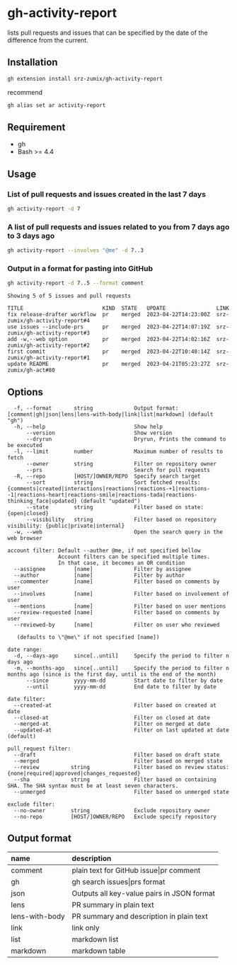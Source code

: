 # gh-activity-report

lists pull requests and issues that can be specified by the date of the difference from the current.

## Installation

```sh
gh extension install srz-zumix/gh-activity-report
```

recommend

```sh
gh alias set ar activity-report
```

## Requirement

* gh
* Bash >= 4.4

## Usage

### List of pull requests and issues created in the last 7 days

```sh
gh activity-report -d 7
```

### A list of pull requests and issues related to you from 7 days ago to 3 days ago

```sh
gh activity-report --involves "@me" -d 7..3
```

### Output in a format for pasting into GitHub

```sh
gh activity-report -d 7..5 --format comment
```

```text
Showing 5 of 5 issues and pull requests

TITLE                         KIND  STATE   UPDATE                LINK
fix release-drafter workflow  pr    merged  2023-04-22T14:23:00Z  srz-zumix/gh-activity-report#4
use issues --include-prs      pr    merged  2023-04-22T14:07:19Z  srz-zumix/gh-activity-report#3
add -w,--web option           pr    merged  2023-04-22T14:02:16Z  srz-zumix/gh-activity-report#2
first commit                  pr    merged  2023-04-22T10:40:14Z  srz-zumix/gh-activity-report#1
update README                 pr    merged  2023-04-21T05:23:27Z  srz-zumix/gh-act#80
```

## Options

```text
  -f, --format       string             Output format: [comment|gh|json|lens|lens-with-body|link|list|markdown] (default "gh")
  -h, --help                            Show help
      --version                         Show version
      --dryrun                          Dryrun, Prints the command to be executed
  -l, --limit        number             Maximum number of results to fetch
      --owner        string             Filter on repository owner
      --prs                             Search for pull requests
  -R, --repo         [HOST/]OWNER/REPO  Specify search target
      --sort         string             Sort fetched results: {comments|created|interactions|reactions|reactions-+1|reactions--1|reactions-heart|reactions-smile|reactions-tada|reactions-thinking_face|updated} (default "updated")
      --state        string             Filter based on state: {open|closed}
      --visibility   string             Filter based on repository visibility: {public|private|internal}
  -w, --web                             Open the search query in the web browser

account filter: Default --auther @me, if not specified bellow
                Account filters can be specified multiple times.
                In that case, it becomes an OR condition
  --assignee         [name]             Filter by assignee
  --author           [name]             Filter by author
  --commenter        [name]             Filter based on comments by user
  --involves         [name]             Filter based on involvement of user
  --mentions         [name]             Filter based on user mentions
  --review-requested [name]             Filter based on comments by user
  --reviewed-by      [name]             Filter on user who reviewed

   (defaults to \"@me\" if not specified [name])

date range:
  -d, --days-ago     since[..until]     Specify the period to filter n days ago
  -m, --months-ago   since[..until]     Specify the period to filter n months ago (since is the first day, until is the end of the month)
      --since        yyyy-mm-dd         Start date to filter by date
      --until        yyyy-mm-dd         End date to filter by date

date filter:
  --created-at                          Filter based on created at date
  --closed-at                           Filter on closed at date
  --merged-at                           Filter on merged at date
  --updated-at                          Filter on last updated at date (default)

pull_request filter:
  --draft                               Filter based on draft state
  --merged                              Filter based on merged state
  --review          string              Filter based on review status: {none|required|approved|changes_requested}
  --sha             string              Filter based on containing SHA. The SHA syntax must be at least seven characters.
  --unmerged                            Filter based on unmerged state

exclude filter:
  --no-owner        string              Exclude repository owner
  --no-repo         [HOST/]OWNER/REPO   Exclude specify repository
```

## Output format

| name           | description |
|:---------------|:------------|
| comment        | plain text for GitHub issue\|pr comment |
| gh             | gh search issues\|prs format |
| json           | Outputs all key-value pairs in JSON format |
| lens           | PR summary in plain text |
| lens-with-body | PR summary and description in plain text |
| link           | link only |
| list           | markdown list |
| markdown       | markdown table |
